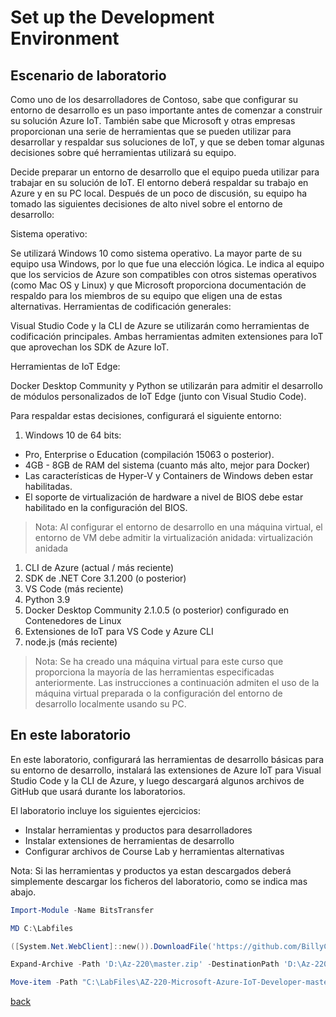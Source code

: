 # Set up the Development Environment

## Escenario de laboratorio

Como uno de los desarrolladores de Contoso, sabe que configurar su entorno de desarrollo es un paso importante antes de comenzar a construir su solución Azure IoT. También sabe que Microsoft y otras empresas proporcionan una serie de herramientas que se pueden utilizar para desarrollar y respaldar sus soluciones de IoT, y que se deben tomar algunas decisiones sobre qué herramientas utilizará su equipo.

Decide preparar un entorno de desarrollo que el equipo pueda utilizar para trabajar en su solución de IoT. El entorno deberá respaldar su trabajo en Azure y en su PC local. Después de un poco de discusión, su equipo ha tomado las siguientes decisiones de alto nivel sobre el entorno de desarrollo:

Sistema operativo: 

Se utilizará Windows 10 como sistema operativo. La mayor parte de su equipo usa Windows, por lo que fue una elección lógica. Le indica al equipo que los servicios de Azure son compatibles con otros sistemas operativos (como Mac OS y Linux) y que Microsoft proporciona documentación de respaldo para los miembros de su equipo que eligen una de estas alternativas.
Herramientas de codificación generales: 

Visual Studio Code y la CLI de Azure se utilizarán como herramientas de codificación principales. Ambas herramientas admiten extensiones para IoT que aprovechan los SDK de Azure IoT.

Herramientas de IoT Edge: 

Docker Desktop Community y Python se utilizarán para admitir el desarrollo de módulos personalizados de IoT Edge (junto con Visual Studio Code).

Para respaldar estas decisiones, configurará el siguiente entorno:

1. Windows 10 de 64 bits: 

- Pro, Enterprise o Education (compilación 15063 o posterior). 
- 4GB - 8GB de RAM del sistema (cuanto más alto, mejor para Docker)
- Las características de Hyper-V y Containers de Windows deben estar habilitadas.
- El soporte de virtualización de hardware a nivel de BIOS debe estar habilitado en la configuración del BIOS.

> Nota: Al configurar el entorno de desarrollo en una máquina virtual, el entorno de VM debe admitir la virtualización anidada: virtualización anidada

1. CLI de Azure (actual / más reciente)
2. SDK de .NET Core 3.1.200 (o posterior)
3. VS Code (más reciente)
4. Python 3.9
5. Docker Desktop Community 2.1.0.5 (o posterior) configurado en Contenedores de Linux
6. Extensiones de IoT para VS Code y Azure CLI
7. node.js (más reciente)

> Nota: Se ha creado una máquina virtual para este curso que proporciona la mayoría de las herramientas especificadas anteriormente. Las instrucciones a continuación admiten el uso de la máquina virtual preparada o la configuración del entorno de desarrollo localmente usando su PC.

## En este laboratorio

En este laboratorio, configurará las herramientas de desarrollo básicas para su entorno de desarrollo, instalará las extensiones de Azure IoT para Visual Studio Code y la CLI de Azure, y luego descargará algunos archivos de GitHub que usará durante los laboratorios. 

El laboratorio incluye los siguientes ejercicios:

- Instalar herramientas y productos para desarrolladores
- Instalar extensiones de herramientas de desarrollo
- Configurar archivos de Course Lab y herramientas alternativas

Nota: Si las herramientas y productos ya estan descargados deberá simplemente descargar los ficheros del laboratorio, como se indica mas abajo.

```powershell
Import-Module -Name BitsTransfer
```

```powershell
MD C:\Labfiles
```

```powershell
([System.Net.WebClient]::new()).DownloadFile('https://github.com/BillyClassTime/IoTonAWeek/raw/master/master.zip', 'D:\Az-220\master.zip')
```

```powershell
Expand-Archive -Path 'D:\Az-220\master.zip' -DestinationPath 'D:\Az-220'
```

```powershell
Move-item -Path "C:\LabFiles\AZ-220-Microsoft-Azure-IoT-Developer-master\AllFiles\*" -Destination "C:\LabFiles" -confirm:$false
```

[back](../Readme.md)